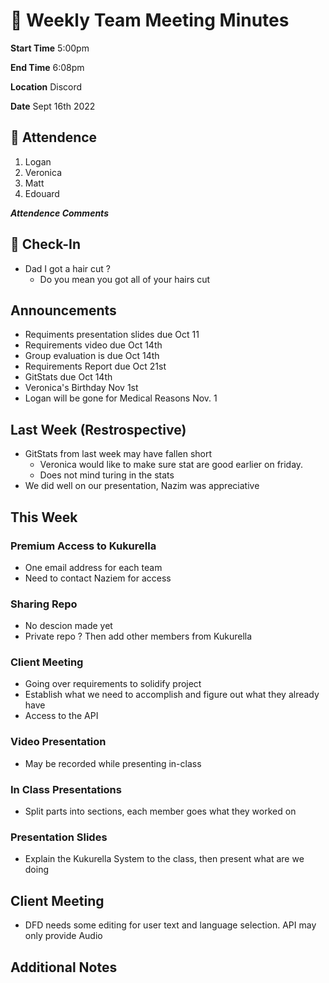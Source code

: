 # 🚀 Weekly Team Meeting Minutes

**Start Time** 5:00pm

**End Time** 6:08pm

**Location** Discord

**Date** Sept 16th 2022

## 👋 Attendence

1. Logan
2. Veronica
3. Matt
4. Edouard

***Attendence Comments***

## 🧸 Check-In

- Dad I got a hair cut ?
  - Do you mean you got all of your hairs cut

## Announcements

- Requiments presentation slides due Oct 11
- Requirements video due Oct 14th
- Group evaluation is due Oct 14th
- Requirements Report due Oct 21st
- GitStats due Oct 14th
- Veronica's Birthday Nov 1st
- Logan will be gone for Medical Reasons Nov. 1
  
## Last Week (Restrospective)

- GitStats from last week may have fallen short
  - Veronica would like to make sure stat are good earlier on friday.
  - Does not mind turing in the stats
- We did well on our presentation, Nazim was appreciative

## This Week  

### Premium Access to Kukurella

- One email address for each team
- Need to contact Naziem for access

### Sharing Repo

- No descion made yet
- Private repo ? Then add other members from Kukurella

### Client Meeting

- Going over requirements to solidify project
- Establish what we need to accomplish and figure out what they already have
- Access to the API

### Video Presentation

- May be recorded while presenting in-class

### In Class Presentations

- Split parts into sections, each member goes what they worked on

### Presentation Slides

- Explain the Kukurella System to the class, then present what are we doing

## Client Meeting

- DFD needs some editing for user text and language selection. API may only provide Audio


## Additional Notes